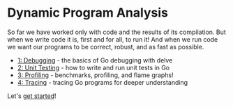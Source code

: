 # Dynamic Program Analysis

So far we have worked only with code and the results of its compilation.
But when we write code it is, first and for all, to run it! And when we run code
we want our programs to be correct, robust, and as fast as possible.

- [1: Debugging](Lessons/Additional/GoToolsWorkshop/3-dynamic-analysis/1-debugging/1-delve.md) - the basics of Go debugging with delve
- [2: Unit Testing](Lessons/Additional/GoToolsWorkshop/3-dynamic-analysis/2-testing/1-go-test.md) - how to write and run unit tests in Go
- [3: Profiling](Lessons/Additional/GoToolsWorkshop/3-dynamic-analysis/3-profiling/1-benchmarks.md) - benchmarks, profiling, and flame graphs!
- [4: Tracing](Lessons/Additional/GoToolsWorkshop/3-dynamic-analysis/4-tracing/1-tracing.md) - tracing Go programs for deeper understanding

Let's [get started](Lessons/Additional/GoToolsWorkshop/3-dynamic-analysis/1-debugging/1-delve.md)!
